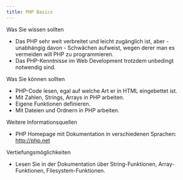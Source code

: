 ```yaml
---
title: PHP Basics
---
```

Was Sie wissen sollten

* Das PHP sehr weit verbreitet und leicht zugänglich ist, aber - unabhängig
davon - Schwächen aufweist, wegen derer man es vermeiden will PHP zu
programmieren.
* Das PHP-Kenntnisse im Web Development trotzdem unbedingt notwendig sind.

Was Sie können sollten
* PHP-Code lesen, egal auf welche Art er in HTML eingebettet ist.
* Mit Zahlen, Strings, Arrays in PHP arbeiten.
* Eigene Funktionen definieren.
* Mit Dateien und Ordnern in PHP arbeiten.

Weitere Informationsquellen
* PHP Homepage mit Dokumentation in verschiedenen Sprachen: http://php.net

Vertiefungsmöglichkeiten
* Lesen Sie in der Dokumentation über String-Funktionen, Array-Funktionen, Filesystem-Funktionen. 


